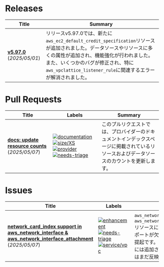 # Releases

| Title | Summary |
| --- | --- |
| **[v5.97.0](https://github.com/hashicorp/terraform-provider-aws/releases/tag/v5.97.0)** (_2025/05/01_) | リリースv5.97.0では、新たに`aws_ec2_default_credit_specification`リソースが追加されました。データソースやリソースに多くの属性が追加され、機能強化が行われました。また、いくつかのバグが修正され、特に`aws_vpclattice_listener_rule`に関連するエラーが解消されました。 |

# Pull Requests

| Title | Labels | Summary |
| --- | --- | --- |
| **[docs: update resource counts](https://github.com/hashicorp/terraform-provider-aws/pull/42511)** (_2025/05/07_) | [![documentation](https://img.shields.io/badge/-documentation-f4ecff)](https://github.com/hashicorp/terraform-provider-aws/labels/documentation) [![size/XS](https://img.shields.io/badge/-size/XS-62d4dc)](https://github.com/hashicorp/terraform-provider-aws/labels/size/XS) [![provider](https://img.shields.io/badge/-provider-844fba)](https://github.com/hashicorp/terraform-provider-aws/labels/provider) [![needs-triage](https://img.shields.io/badge/-needs--triage-dc477d)](https://github.com/hashicorp/terraform-provider-aws/labels/needs-triage) | このプルリクエストでは、プロバイダーのドキュメントインデックスページに掲載されているリソースおよびデータソースのカウントを更新します。 |

# Issues

| Title | Labels | Summary |
| --- | --- | --- |
| **[network_card_index support in aws_network_interface & aws_network_interface_attachment](https://github.com/hashicorp/terraform-provider-aws/issues/42512)** (_2025/05/07_) | [![enhancement](https://img.shields.io/badge/-enhancement-844fba)](https://github.com/hashicorp/terraform-provider-aws/labels/enhancement) [![needs-triage](https://img.shields.io/badge/-needs--triage-dc477d)](https://github.com/hashicorp/terraform-provider-aws/labels/needs-triage) [![service/vpc](https://img.shields.io/badge/-service/vpc-7b42bc)](https://github.com/hashicorp/terraform-provider-aws/labels/service/vpc) | `aws_network_interface`と`aws_network_interface_attachment`リソースに`network_card_index`のサポートが欠如しているという問題の提起です。この引数は`aws_instance`には追加されたものの、他の2つにはまだ反映されていません。 |

